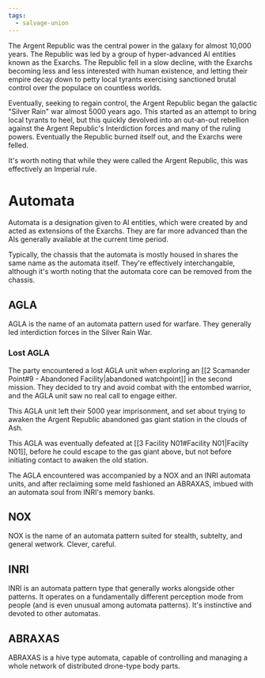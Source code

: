 ```yaml
---
tags:
  - salvage-union
---
```


The Argent Republic was the central power in the galaxy for almost 10,000 years. The Republic was led by a group of hyper-advanced AI entities known as the Exarchs. The Republic fell in a slow decline, with the Exarchs becoming less and less interested with human existence, and letting their empire decay down to petty local tyrants exercising sanctioned brutal control over the populace on countless worlds.

Eventually, seeking to regain control, the Argent Republic began the galactic "Silver Rain" war almost 5000 years ago. This started as an attempt to bring local tyrants to heel, but this quickly devolved into an out-an-out rebellion against the Argent Republic's Interdiction forces and many of the ruling powers. Eventually the Republic burned itself out, and the Exarchs were felled.

It's worth noting that while they were called the Argent Republic, this was effectively an Imperial rule.

# Automata
 Automata is a designation given to AI entities, which were created by and acted as extensions of the Exarchs. They are far more advanced than the AIs generally available at the current time period.

Typically, the chassis that the automata is mostly housed in shares the same name as the automata itself. They're effectively interchangable, although it's worth noting that the automata core can be removed from the chassis.

## AGLA

AGLA is the name of an automata pattern used for warfare. They generally led interdiction forces in the Silver Rain War.

### Lost AGLA
The party encountered a lost AGLA unit when exploring an [[2 Scamander Point#9 - Abandoned Facility|abandoned watchpoint]] in the second mission. They decided to try and avoid combat with the entombed warrior, and the AGLA unit saw no real call to engage either.

This AGLA unit left their 5000 year imprisonment, and set about trying to awaken the Argent Republic abandoned gas giant station in the clouds of Ash.

This AGLA was eventually defeated at [[3 Facility N01#Facility N01|Facilty N01]], before he could escape to the gas giant above, but not before initiating contact to awaken the old station.

The AGLA encountered was accompanied by a NOX and an INRI automata units, and after reclaiming some meld fashioned an ABRAXAS, imbued with an automata soul from INRI's memory banks.

## NOX

NOX is the name of an automata pattern suited for stealth, subtelty, and general wetwork. Clever, careful.

## INRI

INRI is an automata pattern type that generally works alongside other patterns. It operates on a fundamentally different perception mode from people (and is even unusual among automata patterns). It's instinctive and devoted to other automatas.

## ABRAXAS

ABRAXAS is a hive type automata, capable of controlling and managing a whole network of distributed drone-type body parts.